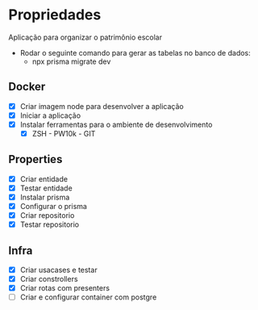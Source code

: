 # Propriedades

Aplicação para organizar o patrimônio escolar 
 - Rodar o seguinte comando para gerar as tabelas no banco de dados: 
   - npx prisma migrate dev

## Docker
 - [X] Criar imagem node para desenvolver a aplicação
 - [X] Iniciar a aplicação
 - [X] Instalar ferramentas para o ambiente de desenvolvimento
   - [X] ZSH - PW10k - GIT

## Properties
 - [X] Criar entidade
 - [X] Testar entidade
 - [X] Instalar prisma
 - [X] Configurar o prisma
 - [X] Criar repositorio
 - [X] Testar repositorio

## Infra
 - [X] Criar usacases e testar
 - [X] Criar constrollers
 - [X] Criar rotas com presenters
 - [ ] Criar e configurar container com postgre